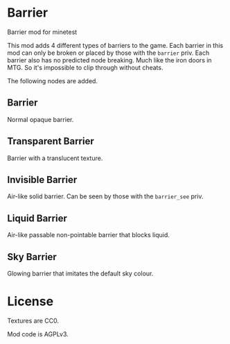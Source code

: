 # Barrier

Barrier mod for minetest

This mod adds 4 different types of barriers to the game. Each barrier in this mod can only
be broken or placed by those with the `barrier` priv. Each barrier also has no predicted node
breaking. Much like the iron doors in MTG. So it's impossible to clip through without cheats.

The following nodes are added.

## Barrier

Normal opaque barrier.

## Transparent Barrier

Barrier with a translucent texture.

## Invisible Barrier

Air-like solid barrier. Can be seen by those with the `barrier_see` priv.

## Liquid Barrier

Air-like passable non-pointable barrier that blocks liquid.

## Sky Barrier

Glowing barrier that imitates the default sky colour.

# License

Textures are CC0.

Mod code is AGPLv3.